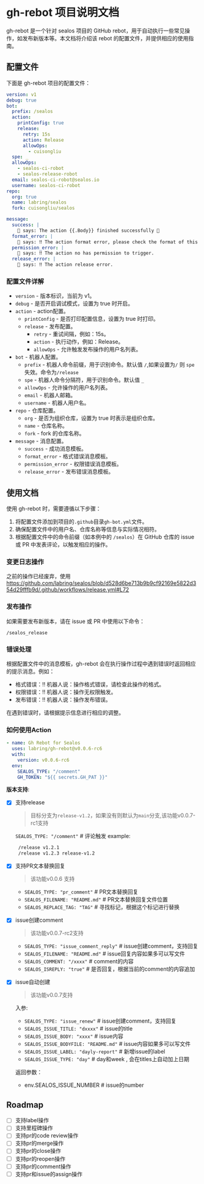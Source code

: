 # gh-rebot 项目说明文档

gh-rebot 是一个针对 sealos 项目的 GitHub rebot，用于自动执行一些常见操作，如发布新版本等。本文档将介绍该 rebot 的配置文件，并提供相应的使用指南。

## 配置文件

下面是 gh-rebot 项目的配置文件：

```yaml
version: v1
debug: true
bot:
  prefix: /sealos
  action:
    printConfig: true
    release:
      retry: 15s
      action: Release
      allowOps:
        - cuisongliu
  spe: _
  allowOps:
    - sealos-ci-robot
    - sealos-release-robot
  email: sealos-ci-robot@sealos.io
  username: sealos-ci-robot
repo:
  org: true
  name: labring/sealos
  fork: cuisongliu/sealos

message:
  success: |
    🤖 says: The action {{.Body}} finished successfully 🎉
  format_error: |
    🤖 says: ‼️ The action format error, please check the format of this action.
  permission_error: |
    🤖 says: ‼️ The action no has permission to trigger.
  release_error: |
    🤖 says: ‼️ The action release error.

```

### 配置文件详解

- `version` - 版本标识，当前为 v1。
- `debug` - 是否开启调试模式，设置为 true 时开启。
- `action` \- action配置。
   - `printConfig` - 是否打印配置信息，设置为 true 时打印。
   - `release` \- 发布配置。
       - `retry` - 重试间隔，例如：15s。
       - `action` - 执行动作，例如：Release。
       - `allowOps` - 允许触发发布操作的用户名列表。
- `bot` \- 机器人配置。
   - `prefix` - 机器人命令前缀，用于识别命令。默认值 `/`,如果设置为`/` 则 `spe` 失效。命令为`/release`
   - `spe` - 机器人命令分隔符，用于识别命令。默认值 `_`
   - `allowOps` - 允许操作的用户名列表。
   - `email` - 机器人邮箱。
   - `username` - 机器人用户名。
- `repo` \- 仓库配置。
   - `org` - 是否为组织仓库，设置为 true 时表示是组织仓库。
   - `name` - 仓库名称。
   - `fork` - fork 的仓库名称。
- `message` \- 消息配置。
   - `success` - 成功消息模板。
   - `format_error` - 格式错误消息模板。
   - `permission_error` - 权限错误消息模板。
   - `release_error` - 发布错误消息模板。

## 使用文档

使用 gh-rebot 时，需要遵循以下步骤：

1. 将配置文件添加到项目的`.github`目录` gh-bot.yml `文件。
2. 确保配置文件中的用户名、仓库名称等信息与实际情况相符。
3. 根据配置文件中的命令前缀（如本例中的 `/sealos`）在 GitHub 仓库的 issue 或 PR 中发表评论，以触发相应的操作。

### 变更日志操作

之前的操作已经废弃，使用 https://github.com/labring/sealos/blob/d528d6be713b9b9cf92169e5822d354d29fffb9d/.github/workflows/release.yml#L72



### 发布操作

如果需要发布新版本，请在 issue 或 PR 中使用以下命令：

```
/sealos_release
```

### 错误处理

根据配置文件中的消息模板，gh-rebot 会在执行操作过程中遇到错误时返回相应的提示消息。例如：

- 格式错误：‼️ 机器人说：操作格式错误，请检查此操作的格式。
- 权限错误：‼️ 机器人说：操作无权限触发。
- 发布错误：‼️ 机器人说：操作发布错误。

在遇到错误时，请根据提示信息进行相应的调整。


### 如何使用Action

```yaml
- name: Gh Rebot for Sealos
  uses: labring/gh-rebot@v0.0.6-rc6
  with:
    version: v0.0.6-rc6
  env:
    SEALOS_TYPE: "/comment"
    GH_TOKEN: "${{ secrets.GH_PAT }}"
```
**版本支持**: 

- [x] 支持release
  > 目标分支为`release-v1.2`，如果没有则默认为`main`分支,该功能v0.0.7-rc1支持
  
  `SEALOS_TYPE: "/comment"` # 评论触发
  example:
  ```markdown
   /release v1.2.1
   /release v1.2.3 release-v1.2 
  ```
  
- [x] 支持PR文本替换回复
  > 该功能v0.0.6 支持
  - `SEALOS_TYPE: "pr_comment"` # PR文本替换回复
  - `SEALOS_FILENAME: "README.md"` # PR文本替换回复文件位置
  - `SEALOS_REPLACE_TAG: "TAG"` # 寻找标记，根据这个标记进行替换

- [x] issue创建comment
  > 该功能v0.0.7-rc2支持
  
  - `SEALOS_TYPE: "issue_comment_reply"` # issue创建comment，支持回复
  - `SEALOS_FILENAME: "README.md"` # issue回复内容如果多可以写文件
  - `SEALOS_COMMENT: "/xxxx"` # comment的内容
  - `SEALOS_ISREPLY: "true"` # 是否回复，根据当前的comment的内容追加

- [x] issue自动创建
  > 该功能v0.0.7支持

  入参:

  - `SEALOS_TYPE: "issue_renew"` # issue创建comment，支持回复
  - `SEALOS_ISSUE_TITLE: "dxxxx"` # issue的title
  - `SEALOS_ISSUE_BODY: "xxxx"` # issue内容
  - `SEALOS_ISSUE_BODYFILE: "README.md"` # issue内容如果多可以写文件
  - `SEALOS_ISSUE_LABEL: "dayly-report"` # 新增issue的label
  - `SEALOS_ISSUE_TYPE: "day"` # day和week , 会在titles上自动加上日期
  
  返回参数：
  
  - env.SEALOS_ISSUE_NUMBER # issue的number

## Roadmap

- [ ] 支持label操作
- [ ] 支持里程碑操作
- [ ] 支持pr的code review操作
- [ ] 支持pr的merge操作
- [ ] 支持pr的close操作
- [ ] 支持pr的reopen操作
- [ ] 支持pr的comment操作
- [ ] 支持pr和issue的assign操作
